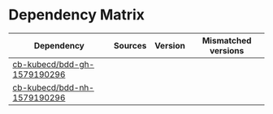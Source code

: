 # Dependency Matrix

Dependency | Sources | Version | Mismatched versions
---------- | ------- | ------- | -------------------
[cb-kubecd/bdd-gh-1579190296](https://github.com/cb-kubecd/bdd-gh-1579190296.git) |  | []() | 
[cb-kubecd/bdd-nh-1579190296](https://github.com/cb-kubecd/bdd-nh-1579190296.git) |  | []() | 
